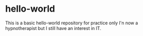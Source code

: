 # hello-world
This is a basic hello-world repository for practice only
I'n now a hypnotherapist but I still have an interest in IT.
